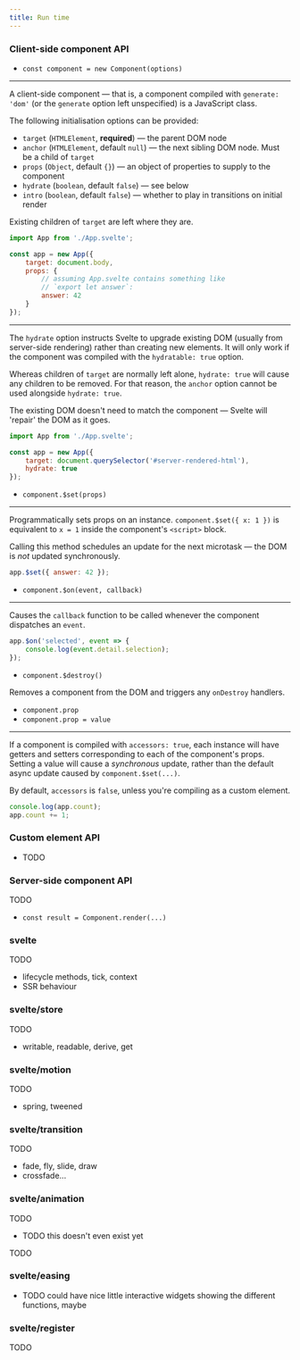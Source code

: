 ```yaml
---
title: Run time
---
```



### Client-side component API

* `const component = new Component(options)`

---

A client-side component — that is, a component compiled with `generate: 'dom'` (or the `generate` option left unspecified) is a JavaScript class.

The following initialisation options can be provided:

* `target` (`HTMLElement`, **required**) — the parent DOM node
* `anchor` (`HTMLElement`, default `null`) — the next sibling DOM node. Must be a child of `target`
* `props` (`Object`, default `{}`) — an object of properties to supply to the component
* `hydrate` (`boolean`, default `false`) — see below
* `intro` (`boolean`, default `false`) — whether to play in transitions on initial render

Existing children of `target` are left where they are.


```js
import App from './App.svelte';

const app = new App({
	target: document.body,
	props: {
		// assuming App.svelte contains something like
		// `export let answer`:
		answer: 42
	}
});
```

---

The `hydrate` option instructs Svelte to upgrade existing DOM (usually from server-side rendering) rather than creating new elements. It will only work if the component was compiled with the `hydratable: true` option.

Whereas children of `target` are normally left alone, `hydrate: true` will cause any children to be removed. For that reason, the `anchor` option cannot be used alongside `hydrate: true`.

The existing DOM doesn't need to match the component — Svelte will 'repair' the DOM as it goes.

```js
import App from './App.svelte';

const app = new App({
	target: document.querySelector('#server-rendered-html'),
	hydrate: true
});
```

* `component.$set(props)`

---

Programmatically sets props on an instance. `component.$set({ x: 1 })` is equivalent to `x = 1` inside the component's `<script>` block.

Calling this method schedules an update for the next microtask — the DOM is *not* updated synchronously.

```js
app.$set({ answer: 42 });
```

* `component.$on(event, callback)`

---

Causes the `callback` function to be called whenever the component dispatches an `event`.

```js
app.$on('selected', event => {
	console.log(event.detail.selection);
});
```


* `component.$destroy()`

Removes a component from the DOM and triggers any `onDestroy` handlers.


* `component.prop`
* `component.prop = value`

---

If a component is compiled with `accessors: true`, each instance will have getters and setters corresponding to each of the component's props. Setting a value will cause a *synchronous* update, rather than the default async update caused by `component.$set(...)`.

By default, `accessors` is `false`, unless you're compiling as a custom element.

```js
console.log(app.count);
app.count += 1;
```


### Custom element API

* TODO


### Server-side component API

TODO

* `const result = Component.render(...)`


### svelte

TODO

* lifecycle methods, tick, context
* SSR behaviour


### svelte/store

TODO

* writable, readable, derive, get

### svelte/motion

TODO

* spring, tweened

### svelte/transition

TODO

* fade, fly, slide, draw
* crossfade...

### svelte/animation

TODO

* TODO this doesn't even exist yet

TODO

### svelte/easing

* TODO could have nice little interactive widgets showing the different functions, maybe

### svelte/register

TODO